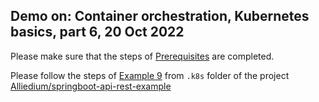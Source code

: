 ## Demo on: Container orchestration, Kubernetes basics, part 6, 20 Oct 2022

Please make sure that the steps of 
[Prerequisites](https://github.com/Alliedium/springboot-api-rest-example/tree/master/.k8s#1-prerequisites)
are completed.
 
Please follow the steps of [Example 9](https://github.com/Alliedium/springboot-api-rest-example/tree/master/.k8s/9-metrics-view-via-grafana)
from ```.k8s``` folder of the project 
[Alliedium/springboot-api-rest-example](https://github.com/Alliedium/springboot-api-rest-example/) 

